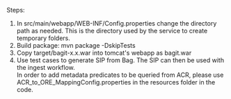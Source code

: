 Steps:

<ol>
<li> In src/main/webapp/WEB-INF/Config.properties change the directory path as needed. This is the directory used by the service to create temporary folders.
<li> Build package: mvn package -DskipTests
<li> Copy target/bagit-x.x.war into tomcat's webapp as bagit.war
<li> Use test cases to generate SIP from Bag. The SIP can then be used with the ingest workflow.
<br/>
In order to add metadata predicates to be queried from ACR, please use ACR_to_ORE_MappingConfig.properties in the resources folder in the code.
</ol>
